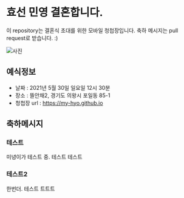 # 효선 민영 결혼합니다.

이 repository는 결혼식 초대를 위한 모바일 청첩장입니다. 축하 메시지는 pull request로 받습니다. :)

![사진](https://github.com/my-hyo/my-hyo.github.io/raw/master/assets/images/02.jpg)

## 예식정보

* 날짜 : 2021년 5월 30일 일요일 12시 30분
* 장소 : 뜰안채2, 경기도 의왕시 포일동 85-1
* 청첩장 url : https://my-hyo.github.io

## 축하메시지
### 테스트
미녕이가 테스트 중. 
테스트 테스트

### 테스트2
한번더. 
테스트 트트트

